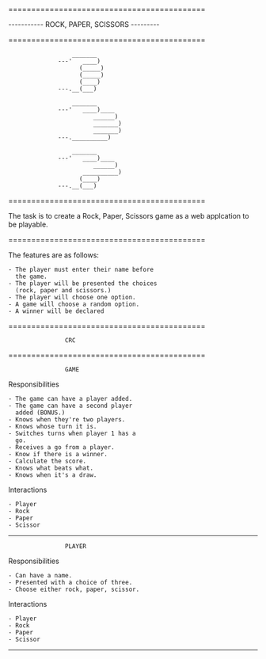 ===========================================

----------- ROCK, PAPER, SCISSORS ---------

===========================================

			          _______
			      ---'   ____)
			            (_____)
			            (_____)
			            (____)
			      ---.__(___)

			          _______
			      ---'   ____)____
			                ______)
			                _______)
					        _______)
			      ---.__________)

			          _______
			      ---'   ____)____
			                ______)
			             __________)
				        (____)
			      ---.__(___)



===========================================

The task is to create a Rock, Paper, Scissors
game as a web applcation to be playable.

===========================================

The features are as follows:

	- The player must enter their name before
	  the game.
	- The player will be presented the choices
	  (rock, paper and scissors.)
	- The player will choose one option.
	- A game will choose a random option.
	- A winner will be declared

===========================================

					CRC

===========================================

					GAME

Responsibilities

	- The game can have a player added.
	- The game can have a second player
	  added (BONUS.)
	- Knows when they're two players.
	- Knows whose turn it is.
	- Switches turns when player 1 has a
	  go.
	- Receives a go from a player.
	- Know if there is a winner.
	- Calculate the score.
	- Knows what beats what.
	- Knows when it's a draw.

Interactions

	- Player
	- Rock
	- Paper
	- Scissor

--------------------------------------------

					PLAYER

Responsibilities

	- Can have a name.
	- Presented with a choice of three.
	- Choose either rock, paper, scissor.

Interactions

	- Player
	- Rock
	- Paper
	- Scissor

--------------------------------------------